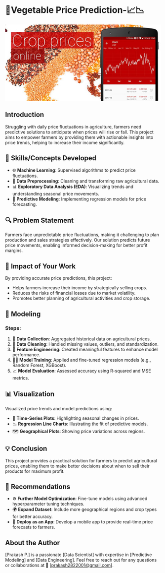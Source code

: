 # 🌾Vegetable Price Prediction-📈📉

![](https://github.com/Prakashpsk/Vegetable-Price-Prediction-/blob/main/grainprices-header.png)

## Introduction
Struggling with daily price fluctuations in agriculture, farmers need predictive solutions to anticipate when prices will rise or fall. This project aims to empower farmers by providing them with actionable insights into price trends, helping to increase their income significantly.

## 🚀 Skills/Concepts Developed
- 🌐 **Machine Learning**: Supervised algorithms to predict price fluctuations.
- 🧠 **Data Preprocessing**: Cleaning and transforming raw agricultural data.
- 📊 **Exploratory Data Analysis (EDA)**: Visualizing trends and understanding seasonal price movements.
- 🤖 **Predictive Modeling**: Implementing regression models for price forecasting.

## 🔍 Problem Statement
Farmers face unpredictable price fluctuations, making it challenging to plan production and sales strategies effectively. Our solution predicts future price movements, enabling informed decision-making for better profit margins.

## 🌟 Impact of Your Work
By providing accurate price predictions, this project:
- Helps farmers increase their income by strategically selling crops.
- Reduces the risks of financial losses due to market volatility.
- Promotes better planning of agricultural activities and crop storage.

## 🔧 Modeling
### Steps:
1. 📂 **Data Collection**: Aggregated historical data on agricultural prices.
2. 🧹 **Data Cleaning**: Handled missing values, outliers, and standardization.
3. 🧮 **Feature Engineering**: Created meaningful features to enhance model performance.
4. 🏋️‍♂️ **Model Training**: Applied and fine-tuned regression models (e.g., Random Forest, XGBoost).
5. 📈 **Model Evaluation**: Assessed accuracy using R-squared and MSE metrics.

## 📊 Visualization
Visualized price trends and model predictions using:
- 🌾 **Time-Series Plots**: Highlighting seasonal changes in prices.
- 📉 **Regression Line Charts**: Illustrating the fit of predictive models.
- 🗺️ **Geographical Plots**: Showing price variations across regions.

## 💡 Conclusion
This project provides a practical solution for farmers to predict agricultural prices, enabling them to make better decisions about when to sell their products for maximum profit.

## 📢 Recommendations
- ⚙️ **Further Model Optimization**: Fine-tune models using advanced hyperparameter tuning techniques.
- 🌍 **Expand Dataset**: Include more geographical regions and crop types for better accuracy.
- 📲 **Deploy as an App**: Develop a mobile app to provide real-time price forecasts to farmers.

## About the Author
[Prakash P.] is a passionate [Data Scientist] with expertise in [Predictive Modeling] and [Data Engineering]. Feel free to reach out for any questions or collaborations at 📧 [prakash2822001@gmail.com].
